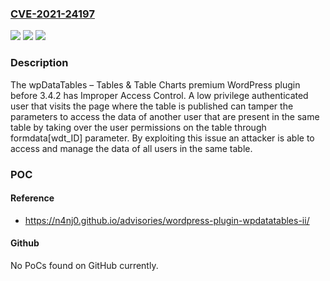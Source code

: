 ### [CVE-2021-24197](https://cve.mitre.org/cgi-bin/cvename.cgi?name=CVE-2021-24197)
![](https://img.shields.io/static/v1?label=Product&message=wpDataTables%20%E2%80%93%20Tables%20%26%20Table%20Charts&color=blue)
![](https://img.shields.io/static/v1?label=Version&message=3.4.2%3C%203.4.2%20&color=brighgreen)
![](https://img.shields.io/static/v1?label=Vulnerability&message=CWE-284%20Improper%20Access%20Control&color=brighgreen)

### Description

The wpDataTables – Tables & Table Charts premium WordPress plugin before 3.4.2 has Improper Access Control. A low privilege authenticated user that visits the page where the table is published can tamper the parameters to access the data of another user that are present in the same table by taking over the user permissions on the table through formdata[wdt_ID] parameter. By exploiting this issue an attacker is able to access and manage the data of all users in the same table.

### POC

#### Reference
- https://n4nj0.github.io/advisories/wordpress-plugin-wpdatatables-ii/

#### Github
No PoCs found on GitHub currently.

